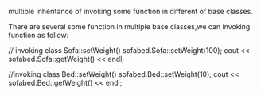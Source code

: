 multiple inheritance of invoking some function in different of base classes.

There are several some function in multiple base classes,we can invoking function as follow:

// invoking class Sofa::setWeight()
sofabed.Sofa::setWeight(100);
cout << sofabed.Sofa::getWeight() << endl;

//invoking class Bed::setWeight()
sofabed.Bed::setWeight(10);
cout << sofabed.Bed::getWeight() << endl;
